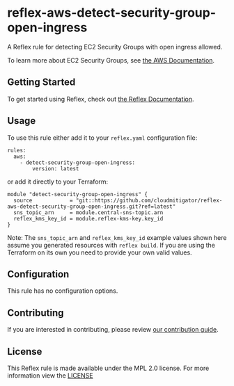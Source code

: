 # reflex-aws-detect-security-group-open-ingress
A Reflex rule for detecting EC2 Security Groups with open ingress allowed.

To learn more about EC2 Security Groups, see [the AWS Documentation](https://docs.aws.amazon.com/AWSEC2/latest/UserGuide/ec2-security-groups.html).

## Getting Started
To get started using Reflex, check out [the Reflex Documentation](https://docs.cloudmitigator.com/).

## Usage
To use this rule either add it to your `reflex.yaml` configuration file:  
```
rules:
  aws:
    - detect-security-group-open-ingress:
        version: latest
```

or add it directly to your Terraform:  
```
module "detect-security-group-open-ingress" {
  source            = "git::https://github.com/cloudmitigator/reflex-aws-detect-security-group-open-ingress.git?ref=latest"
  sns_topic_arn     = module.central-sns-topic.arn
  reflex_kms_key_id = module.reflex-kms-key.key_id
}
```

Note: The `sns_topic_arn` and `reflex_kms_key_id` example values shown here assume you generated resources with `reflex build`. If you are using the Terraform on its own you need to provide your own valid values.

## Configuration
This rule has no configuration options.

## Contributing
If you are interested in contributing, please review [our contribution guide](https://docs.cloudmitigator.com/about/contributing.html).

## License
This Reflex rule is made available under the MPL 2.0 license. For more information view the [LICENSE](https://github.com/cloudmitigator/reflex-aws-detect-security-group-open-ingress/blob/master/LICENSE) 
